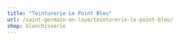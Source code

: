 ```yaml
---
title: "Teinturerie Le Point Bleu"
url: /saint-germain-en-laye/teinturerie-le-point-bleu/
shop: blanchisserie
---
```

